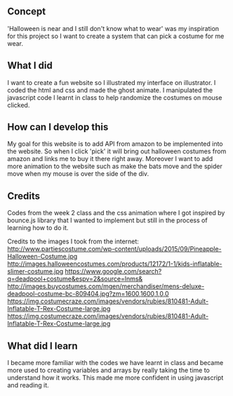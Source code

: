## Concept

'Halloween is near and I still don't know what to wear' was my inspiration for this project so I want to create a system that can pick a costume for me wear.  

## What I did 

I want to create a fun website so I illustrated my interface on illustrator. I coded the html and css and made the ghost animate. I manipulated the javascript code I learnt in class to help randomize the costumes on mouse clicked. 

## How can I develop this 

My goal for this website is to add API from amazon to be implemented into the website. So when I click 'pick' it will bring out halloween costumes from amazon and links me to buy it there right away. Moreover I want to add more animation to the website such as make the bats move and the spider move when my mouse is over the side of the div. 

## Credits 

Codes from the week 2 class and the css animation where I got inspired by bounce.js library that I wanted to implement but still in the process of learning how to do it. 

Credits to the images I took from the internet:
http://www.partiescostume.com/wp-content/uploads/2015/09/Pineapple-Halloween-Costume.jpg
http://images.halloweencostumes.com/products/12172/1-1/kids-inflatable-slimer-costume.jpg
https://www.google.com/search?q=deadpool+costume&espv=2&source=lnms& http://images.buycostumes.com/mgen/merchandiser/mens-deluxe-deadpool-costume-bc-809404.jpg?zm=1600,1600,1,0,0
https://img.costumecraze.com/images/vendors/rubies/810481-Adult-Inflatable-T-Rex-Costume-large.jpg
https://img.costumecraze.com/images/vendors/rubies/810481-Adult-Inflatable-T-Rex-Costume-large.jpg


## What did I learn
I became more familiar with the codes we have learnt in class and became more used to creating variables and arrays by really taking the time to understand how it works. This made me more confident in using javascript and reading it.